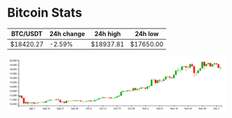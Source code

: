 # Bitcoin Stats

BTC/USDT|24h change|24h high|24h low|
|---|---|---|---|
|$18420.27|-2.59%|$18937.81|$17650.00|

<img src="./chart.svg">

